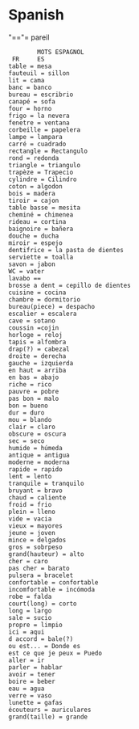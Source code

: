 # Spanish

"=="= pareil

			MOTS ESPAGNOL
     FR		ES
    table = mesa
    fauteuil = sillon
    lit = cama
    banc = banco
    bureau = escribrio
    canapé = sofa
    four = horno
    frigo = la nevera
    fenetre = ventana
    corbeille = papelera
    lampe = lampara
    carré = cuadrado
    rectangle = Rectangulo
    rond = redonda
    triangle = triangulo
    trapèze = Trapecio
    cylindre = Cilindro
    coton = algodon
    bois = madera
    tiroir = cajon
    table basse = mesita
    cheminé = chimenea
    rideau = cortina
    baignoire = bañera
    douche = ducha
    miroir = espejo
    dentifrice = la pasta de dientes
    serviette = toalla
    savon = jabon
    WC = vater
    lavabo ==
    brosse a dent = cepillo de dientes
    cuisine = cocina
    chambre = dormitorio
    bureau(piece) = despacho
    escalier = escalera
    cave = sotano
    coussin =cojin
    horloge = reloj
    tapis = alfombra
    drap(?) = cabezal
    droite = derecha
    gauche = izquierda
    en haut = arriba
    en bas = abajo
    riche = rico
    pauvre = pobre
    pas bon = malo
    bon = bueno
    dur = duro
    mou = blando
    clair = claro
    obscure = oscura
    sec = seco
    humide = húmeda
    antique = antigua
    moderne = moderna
    rapide = rapido
    lent = lento
    tranquile = tranquilo
    bruyant = bravo
    chaud = caliente
    froid = frio
    plein = lleno
    vide = vacia
    vieux = mayores
    jeune = joven
    mince = delgados
    gros = sobrpeso
    grand(hauteur) = alto
    cher = caro
    pas cher = barato
    pulsera = bracelet
    confortable = confortable
    incomfortable = incómoda
    robe = falda
    court(long) = corto
    long = largo
    sale = sucio
    propre = limpio
    ici = aqui
    d accord = bale(?)
    ou est... = Donde es
    est ce que je peux = Puedo
    aller = ir
    parler = hablar
    avoir = tener
    boire = beber
    eau = agua
    verre = vaso 
    lunette = gafas
    écouteurs = auriculares
    grand(taille) = grande
